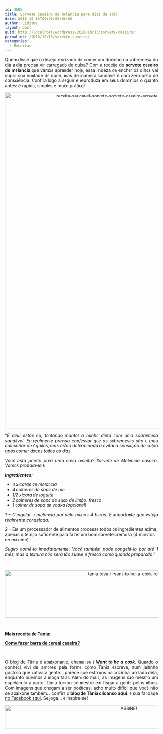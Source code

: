 ```yaml
---
id: 3685
title: Sorvete caseiro de melancia para dias de sol!
date: 2016-10-13T00:00:00+00:00
author: Lidiane
layout: post
guid: http://localhost/wordpress/2016/10/13/sorvete-caseiro/
permalink: /2016/10/13/sorvete-caseiro/
categories:
  - Receitas
---
```

<p align="justify">
  Quem disse que o desejo realizado de comer um docinho na sobremesa do dia a dia precisa vir carregado de culpa? Com a receita de <strong>sorvete caseiro de melancia </strong>que vamos aprender hoje, essa lindeza de encher os olhos vai suprir sua vontade de doce, mas de maneira saudável e com zero peso de consciência. Confira logo a seguir e reproduza em seus domínios o quanto antes: é rápido, simples e muito prático!
</p>

<p align="center">
  <img class="alignnone size-full wp-image-13100" src="http://www.trololodemulher.com.br/blog/wp-content/uploads/2016/10/RECEITA-SAUDAVEL-SORVETE-SORVETE-CASEIRO-SORVETE-DE-MELANCIA-CASEIRO.jpg" alt="receita-saudavel-sorvete-sorvete-caseiro-sorvete-de-melancia-caseiro" width="800" height="1103" />
</p>

<p align="justify">
  “<em>E aqui estou eu, tentando manter a minha dieta com uma sobremesa saudável. Eu realmente preciso confessar que as sobremesas são o meu calcanhar de Aquiles, mas estou determinada a evitar a sensação de culpa após comer doces todos os dias.</em>
</p>

<p align="justify">
  <em>Você está pronto para uma nova receita? Sorvete de Melancia caseiro. Vamos prepará-lo !!</em>
</p>

<p align="justify">
  <strong><em>Ingredientes:</em></strong>
</p>

  * <div align="justify">
      <em>4 xícaras de melancia </em>
    </div>

  * <div align="justify">
      <em>4 colheres de sopa de mel </em>
    </div>

  * <div align="justify">
      <em>1/2 xícara de iogurte </em>
    </div>

  * <div align="justify">
      <em>2 colheres de sopa de suco de limão, fresco </em>
    </div>

  * <div align="justify">
      <em>1 colher de sopa de vodka (opcional)</em>
    </div>

<p align="justify">
  <em>1 – Congelar a melancia por pelo menos 4 horas. É importante que esteja realmente congelada.</em>
</p>

2 – Em um processador de alimentos processe todos os ingredientes acima, apenas o tempo suficiente para fazer um bom sorvete cremoso (4 minutos no máximo).

<p align="justify">
  <em>Sugiro comê-lo imediatamente. Você também pode congelá-lo por até 1 mês, mas a textura não será tão suave e fresca como quando preparado</em>.”
</p>

&nbsp;

<p align="center">
  <img class="alignnone size-full wp-image-13037" src="http://www.trololodemulher.com.br/blog/wp-content/uploads/2016/10/TANIA-TEVA-I-WANT-TO-BE-A-COOK-RECEITAS.jpg" alt="tania-teva-i-want-to-be-a-cook-receitas" width="800" height="154" />
</p>

&nbsp;

**Mais receita de Tania:**

<a href="http://www.trololodemulher.com.br/2016/10/05/barra-de-cereal-caseira/" target="_blank"><strong>Como fazer barra de cereal caseira?</strong></a>

&nbsp;

<p align="justify">
  O blog de Tânia é apaixonante, chama-se <strong><em><a href="https://iwanttobeacook.wordpress.com/" target="_blank">I Want to be a cook</a></em></strong>. Quando o conheci vivi de amores pela forma como Tânia escreve, num jeitinho gostoso que cativa a gente… parece que estamos na cozinha, ao lado dela, enquanto ouvimos a moça falar. Além do mais, as imagens são mesmo um espetáculo à parte. Tânia tornou-se mestre em fisgar a gente pelos olhos. Com imagens que chegam a ser poéticas, acho muito difícil que você não se apaixone também… confira o<strong> blog de Tânia <a href="https://iwanttobeacook.wordpress.com/" target="_blank">clicando aqui</a></strong>, e sua <a href="https://www.facebook.com/Iwanttobeacook-818578268272846/" target="_blank">fanpage no Facebook aqui</a>. Se joga… e inspire-se!
</p>

<p align="center">
  <a href="http://feedburner.google.com/fb/a/mailverify?uri=blogBichaFemea&loc=en_US" target="_blank"><img class="alignnone size-full wp-image-10439" src="http://www.trololodemulher.com.br/blog/wp-content/uploads/2014/09/ASSINE.png" alt="ASSINE!" width="800" height="78" /></a>
</p>

<p align="justify">